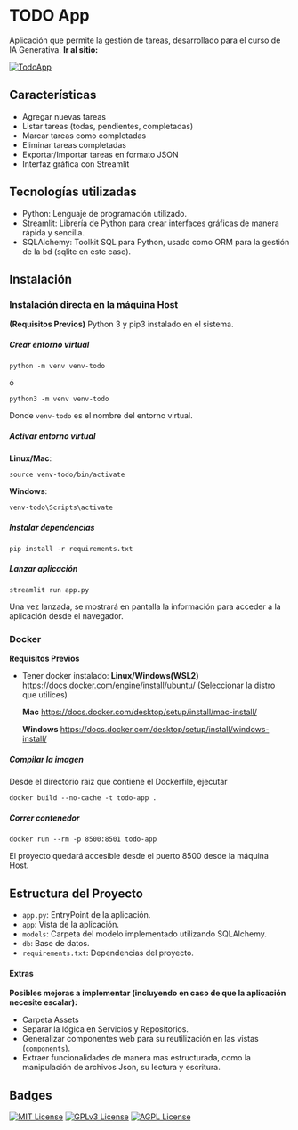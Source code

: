  
# TODO App

Aplicación que permite la gestión de tareas, desarrollado para el curso de IA Generativa.
**Ir al sitio:** 

[![TodoApp](https://img.shields.io/badge/Website-TodoApp-4c8bf5?logo=appveyor&logoColor=white&style=for-the-badge)](todoapp.alexandercalderon.dev)



## Características
- Agregar nuevas tareas
- Listar tareas (todas, pendientes, completadas)
- Marcar tareas como completadas
- Eliminar tareas completadas
- Exportar/Importar tareas en formato JSON
- Interfaz gráfica con Streamlit


## Tecnologías utilizadas
- Python: Lenguaje de programación utilizado.
- Streamlit: Librería de Python para crear interfaces gráficas de manera rápida y sencilla.
- SQLAlchemy: Toolkit SQL para Python, usado como ORM para la gestión de la bd (sqlite en este caso).



## Instalación

### Instalación directa en la máquina Host

**(Requisitos Previos)**
Python 3 y pip3 instalado en el sistema.

##### Crear entorno virtual
```
python -m venv venv-todo
```
ó
```
python3 -m venv venv-todo
```

Donde `venv-todo` es el nombre del entorno virtual.

##### Activar entorno virtual
**Linux/Mac**: 
```
source venv-todo/bin/activate
```

**Windows**:
```
venv-todo\Scripts\activate
```
##### Instalar dependencias
```
pip install -r requirements.txt
```
##### Lanzar aplicación
```
streamlit run app.py
```

Una vez lanzada, se mostrará en pantalla la información para acceder a la aplicación desde el navegador.


### Docker
**Requisitos Previos**
- Tener docker instalado:
	**Linux/Windows(WSL2)**
	https://docs.docker.com/engine/install/ubuntu/
	(Seleccionar la distro que utilices)
	
	**Mac**
	https://docs.docker.com/desktop/setup/install/mac-install/
	
	**Windows**
	https://docs.docker.com/desktop/setup/install/windows-install/


##### Compilar la imagen
Desde el directorio raiz que contiene el Dockerfile, ejecutar
```
docker build --no-cache -t todo-app .
```

##### Correr contenedor
```
docker run --rm -p 8500:8501 todo-app
```
El proyecto quedará accesible desde el puerto 8500 desde la máquina Host.


## Estructura del Proyecto

- `app.py`: EntryPoint de la aplicación.
- `app`: Vista de la aplicación.
- `models`: Carpeta del modelo implementado utilizando SQLAlchemy.
- `db`: Base de datos.
- `requirements.txt`: Dependencias del proyecto.


#### Extras

**Posibles mejoras a implementar (incluyendo en caso de que la aplicación necesite escalar):**
- Carpeta Assets
- Separar la lógica en Servicios y Repositorios.
- Generalizar componentes web para su reutilización en las vistas (`components`).
- Extraer funcionalidades de manera mas estructurada, como la manipulación de archivos Json, su lectura y escritura.


## Badges  

[![MIT License](https://img.shields.io/badge/License-MIT-green.svg)](https://choosealicense.com/licenses/mit/)
[![GPLv3 License](https://img.shields.io/badge/License-GPL%20v3-yellow.svg)](https://opensource.org/licenses/)
[![AGPL License](https://img.shields.io/badge/license-AGPL-blue.svg)](http://www.gnu.org/licenses/agpl-3.0)

